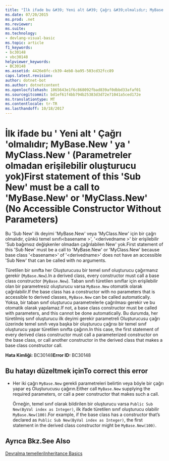 ```yaml
---
title: "İlk ifade bu &#39; Yeni alt &#39; Çağrı &#39;olmalıdır; MyBase.New &#39; ya &#39; MyClass.New &#39; (Parametreler olmadan erişilebilir oluşturucu yok)"
ms.date: 07/20/2015
ms.prod: .net
ms.reviewer: 
ms.suite: 
ms.technology:
- devlang-visual-basic
ms.topic: article
f1_keywords:
- bc30148
- vbc30148
helpviewer_keywords:
- BC30148
ms.assetid: 4426e8fc-cb39-4eb8-ba95-503cd32fcc89
caps.latest.revision: 
author: dotnet-bot
ms.author: dotnetcontent
ms.openlocfilehash: 1065643e1f6c868092fbad839af0dbbd33afaf01
ms.sourcegitcommit: bd1ef61f4bb794b25383d3d72e71041a5ced172e
ms.translationtype: MT
ms.contentlocale: tr-TR
ms.lasthandoff: 10/18/2017
---
```

# <a name="first-statement-of-this-39sub-new39-must-be-a-call-to-39mybasenew39-or-39myclassnew39-no-accessible-constructor-without-parameters"></a><span data-ttu-id="91fe2-102">İlk ifade bu &#39; Yeni alt &#39; Çağrı &#39;olmalıdır; MyBase.New &#39; ya &#39; MyClass.New &#39; (Parametreler olmadan erişilebilir oluşturucu yok)</span><span class="sxs-lookup"><span data-stu-id="91fe2-102">First statement of this &#39;Sub New&#39; must be a call to &#39;MyBase.New&#39; or &#39;MyClass.New&#39; (No Accessible Constructor Without Parameters)</span></span>
<span data-ttu-id="91fe2-103">Bu 'Sub New' ilk deyimi 'MyBase.New' veya 'MyClass.New' için bir çağrı olmalıdır, çünkü temel sınıfı\<basename >', '\<derivedname >' bir erişilebilir 'Sub bağımsız değişkenler olmadan çağrılabilen New' yok.</span><span class="sxs-lookup"><span data-stu-id="91fe2-103">First statement of this 'Sub New' must be a call to 'MyBase.New' or 'MyClass.New' because base class '\<basename>' of '\<derivedname>' does not have an accessible 'Sub New' that can be called with no arguments.</span></span>  
  
 <span data-ttu-id="91fe2-104">Türetilen bir sınıfta her Oluşturucusu bir temel sınıf oluşturucu çağırmanız gerekir (`MyBase.New`).</span><span class="sxs-lookup"><span data-stu-id="91fe2-104">In a derived class, every constructor must call a base class constructor (`MyBase.New`).</span></span> <span data-ttu-id="91fe2-105">Taban sınıfı türetilen sınıflar için erişilebilir olan bir parametresiz oluşturucu varsa `MyBase.New` otomatik olarak çağrılabilir.</span><span class="sxs-lookup"><span data-stu-id="91fe2-105">If the base class has a constructor with no parameters that is accessible to derived classes, `MyBase.New` can be called automatically.</span></span> <span data-ttu-id="91fe2-106">Yoksa, bir taban sınıf oluşturucu parametrelerle çağrılması gerekir ve bu otomatik olarak yapılamaz.</span><span class="sxs-lookup"><span data-stu-id="91fe2-106">If not, a base class constructor must be called with parameters, and this cannot be done automatically.</span></span> <span data-ttu-id="91fe2-107">Bu durumda, her türetilmiş sınıf oluşturucu ilk deyimi gerekir parametreli Oluşturucusu çağrı üzerinde temel sınıfı veya başka bir oluşturucu çağrısı bir temel sınıf oluşturucu yapar türetilen sınıfta çağırın.</span><span class="sxs-lookup"><span data-stu-id="91fe2-107">In this case, the first statement of every derived class constructor must call a parameterized constructor on the base class, or call another constructor in the derived class that makes a base class constructor call.</span></span>  
  
 <span data-ttu-id="91fe2-108">**Hata Kimliği:** BC30148</span><span class="sxs-lookup"><span data-stu-id="91fe2-108">**Error ID:** BC30148</span></span>  
  
## <a name="to-correct-this-error"></a><span data-ttu-id="91fe2-109">Bu hatayı düzeltmek için</span><span class="sxs-lookup"><span data-stu-id="91fe2-109">To correct this error</span></span>  
  
-   <span data-ttu-id="91fe2-110">Her iki çağrı `MyBase.New` gerekli parametreleri belirtin veya böyle bir çağrı yapar eş Oluşturucusu çağırın.</span><span class="sxs-lookup"><span data-stu-id="91fe2-110">Either call `MyBase.New` supplying the required parameters, or call a peer constructor that makes such a call.</span></span>  
  
     <span data-ttu-id="91fe2-111">Örneğin, temel sınıf olarak bildirilen bir oluşturucu varsa `Public Sub New(ByVal index as Integer)`, ilk ifade türetilen sınıf oluşturucu olabilir `MyBase.New(100)`.</span><span class="sxs-lookup"><span data-stu-id="91fe2-111">For example, if the base class has a constructor that’s declared as `Public Sub New(ByVal index as Integer)`, the first statement in the derived class constructor might be `MyBase.New(100)`.</span></span>  
  
## <a name="see-also"></a><span data-ttu-id="91fe2-112">Ayrıca Bkz.</span><span class="sxs-lookup"><span data-stu-id="91fe2-112">See Also</span></span>  
 [<span data-ttu-id="91fe2-113">Devralma temelleri</span><span class="sxs-lookup"><span data-stu-id="91fe2-113">Inheritance Basics</span></span>](../../../visual-basic/programming-guide/language-features/objects-and-classes/inheritance-basics.md)
